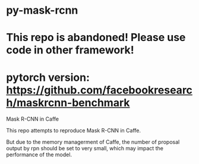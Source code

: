 # py-mask-rcnn

# This repo is abandoned! Please use code in other framework!
# pytorch version: https://github.com/facebookresearch/maskrcnn-benchmark

Mask R-CNN in Caffe

This repo attempts to reproduce Mask R-CNN in Caffe.

But due to the memory managerment of Caffe, the number of proposal output by rpn should be set to very small, which may impact the performance of the model.
